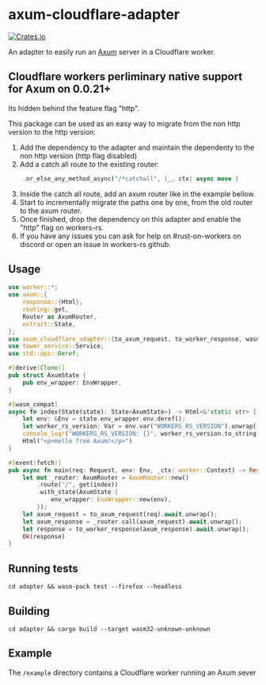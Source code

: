 # axum-cloudflare-adapter

[![Crates.io](https://img.shields.io/crates/v/axum-cloudflare-adapter)](https://crates.io/crates/axum-cloudflare-adapter)

An adapter to easily run an [Axum](https://github.com/tokio-rs/axum) server in a Cloudflare worker.

## Cloudflare workers perliminary native support for Axum on 0.0.21+

Its hidden behind the feature flag "http".

This package can be used as an easy way to migrate from the non http version to the http version:
1. Add the dependency to the adapter and maintain the dependenty to the non http version (http flag disabled)
2. Add a catch all route to the existing router:

```rust
    .or_else_any_method_async("/*catchall", |_, ctx| async move {
```
3. Inside the catch all route, add an axum router like in the example bellow.
4. Start to incrementally migrate the paths one by one, from the old router to the axum router.
5. Once finished, drop the dependency on this adapter and enable the "http" flag on workers-rs.
6. If you have any issues you can ask for help on #rust-on-workers on discord or open an issue in workers-rs github.

## Usage

```rust
use worker::*;
use axum::{
    response::{Html},
    routing::get,
    Router as AxumRouter,
    extract::State,
};
use axum_cloudflare_adapter::{to_axum_request, to_worker_response, wasm_compat, EnvWrapper};
use tower_service::Service;
use std::ops::Deref;

#[derive(Clone)]
pub struct AxumState {
    pub env_wrapper: EnvWrapper,
}

#[wasm_compat]
async fn index(State(state): State<AxumState>) -> Html<&'static str> {
    let env: &Env = state.env_wrapper.env.deref();
    let worker_rs_version: Var = env.var("WORKERS_RS_VERSION").unwrap();
    console_log!("WORKERS_RS_VERSION: {}", worker_rs_version.to_string());
    Html("<p>Hello from Axum!</p>")
}

#[event(fetch)]
pub async fn main(req: Request, env: Env, _ctx: worker::Context) -> Result<Response> {
    let mut _router: AxumRouter = AxumRouter::new()
        .route("/", get(index))
        .with_state(AxumState {
            env_wrapper: EnvWrapper::new(env),
        });
    let axum_request = to_axum_request(req).await.unwrap();
    let axum_response = _router.call(axum_request).await.unwrap();
    let response = to_worker_response(axum_response).await.unwrap();
    Ok(response)
}
```

## Running tests

`cd adapter && wasm-pack test --firefox --headless`

## Building

`cd adapter && cargo build --target wasm32-unknown-unknown`

## Example

The `/example` directory contains a Cloudflare worker running an Axum sever
